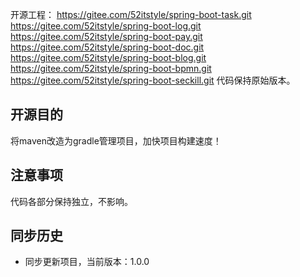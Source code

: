 开源工程：
https://gitee.com/52itstyle/spring-boot-task.git
https://gitee.com/52itstyle/spring-boot-log.git
https://gitee.com/52itstyle/spring-boot-pay.git
https://gitee.com/52itstyle/spring-boot-doc.git
https://gitee.com/52itstyle/spring-boot-blog.git
https://gitee.com/52itstyle/spring-boot-bpmn.git
https://gitee.com/52itstyle/spring-boot-seckill.git
代码保持原始版本。

## 开源目的
将maven改造为gradle管理项目，加快项目构建速度！

## 注意事项
代码各部分保持独立，不影响。

## 同步历史
* 同步更新项目，当前版本：1.0.0

